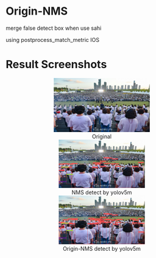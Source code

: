 # Origin-NMS
merge false detect box when use sahi

using postprocess_match_metric IOS

# Result Screenshots
<div align="center">
  <img src="https://github.com/KangHongJun/Origin-NMS/blob/main/Images/Original.jpg", width="50%",style="display:block;"> <br>
  <a>Original</a>
  <div width="40%">
    <img src="https://github.com/KangHongJun/Origin-NMS/blob/main/Images/NMS_yolov5m.png", width="45%"><br>
    <a>NMS detect by yolov5m</a> 
  </div>
  <div width="40%">
    <img src="https://github.com/KangHongJun/Origin-NMS/blob/main/Images/Origin_NMS_yolov5m.png", width="45%"><br>
    <a>Origin-NMS detect by yolov5m</a>
  </div>
</div>








 
